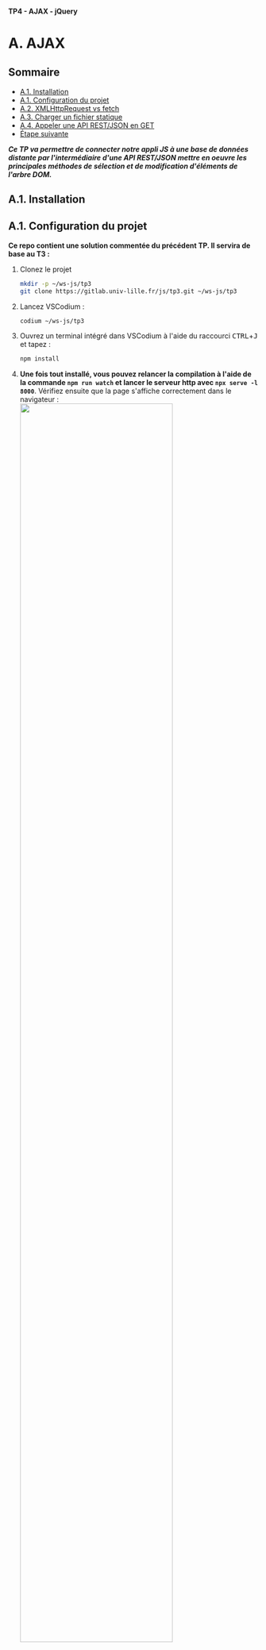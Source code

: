 #### TP4 - AJAX - jQuery <!-- omit in toc -->
# A. AJAX <!-- omit in toc -->

## Sommaire <!-- omit in toc -->
- [A.1. Installation](#a1-installation)
- [A.1. Configuration du projet](#a1-configuration-du-projet)
- [A.2. XMLHttpRequest vs fetch](#a2-xmlhttprequest-vs-fetch)
- [A.3. Charger un fichier statique](#a3-charger-un-fichier-statique)
- [A.4. Appeler une API REST/JSON en GET](#a4-appeler-une-api-restjson-en-get)
- [Étape suivante](#Étape-suivante)

***Ce TP va permettre de connecter notre appli JS à une base de données distante par l'intermédiaire d'une API REST/JSON mettre en oeuvre les principales méthodes de sélection et de modification d'éléments de l'arbre DOM.***

## A.1. Installation
## A.1. Configuration du projet

**Ce repo contient une solution commentée du précédent TP. Il servira de base au T3 :**

1. Clonez le projet
	```bash
	mkdir -p ~/ws-js/tp3
	git clone https://gitlab.univ-lille.fr/js/tp3.git ~/ws-js/tp3
	```
2. Lancez VSCodium :
	```bash
	codium ~/ws-js/tp3
	```
3. Ouvrez un terminal intégré dans VSCodium à l'aide du raccourci <kbd>CTRL</kbd>+<kbd>J</kbd> et tapez :
	```bash
	npm install
	```
4. **Une fois tout installé, vous pouvez relancer la compilation à l'aide de la commande `npm run watch` et lancer le serveur http avec `npx serve -l 8000`**. Vérifiez ensuite que la page s'affiche correctement dans le navigateur :<br><a href="images/readme/pizzaland-apidom-fin.png"><img src="images/readme/pizzaland-apidom-fin.png" width="80%"></a>

## A.2. XMLHttpRequest vs fetch
Comme vu en cours (*récupérez si ce n'est pas déjà fait le pdf sur moodle !*) il existe deux méthodes pour charger/envoyer des données en JS : [XMLHttpRequest](https://developer.mozilla.org/en-US/docs/Web/API/XMLHttpRequest) et l'[API fetch](https://developer.mozilla.org/en-US/docs/Web/API/Fetch_API/Using_Fetch)

**C'est l'API fetch que nous utiliserons dans ce TP.**
<br>En effet, elle dispose d'une syntaxe plus concise, avec laquelle il est plus facile de chaîner les traitements grâce aux [Promises](https://developer.mozilla.org/fr/docs/Web/JavaScript/Guide/Utiliser_les_promesses).

Pour rappel, le support navigateur de l'API fetch est plutôt bon, mais il reste encore plusieurs points problématiques :

<a href="http://caniuse.com/#feat=fetch">
	<picture>
		<source type="image/webp" srcset="https://caniuse.bitsofco.de/image/fetch.webp">
		<img src="https://caniuse.bitsofco.de/image/fetch.png" alt="Data on support for the fetch feature across the major browsers from caniuse.com">
	</picture>
</a>

Comme on peut le voir, **aucune version d'Internet Explorer n'est compatible avec l'API fetch**. C'est aussi le cas des versions d'android 4.4.4 et inférieures. Heureusement, un [polyfill](https://fr.wikipedia.org/wiki/Polyfill) développé par Github est disponible ici : https://github.com/github/fetch. Sur un projet réel il faudrait mettre en place ce polyfill, mais pour gagner du temps nous ignorerons cette problématique dans le TP (ne faites pas ça dans la vraie vie !).


## A.3. Charger un fichier statique
**Avant de connecter notre application au serveur REST/JSON, nos allons nous entraîner sur un fichier statique.**

1. **Créez un fichier `news.html` à la racine (au même niveau que le `index.html`) avec le code html suivant** :
	```html
	<article class="jumbotron">
		<button class="closeButton"></button>
		<h1>Welcome to PizzaLand !</h1>
		<p>
			Cette semaine découvrez notre nouvelle pizza
			<strong class="spicy">
				Spicy
				<img src="images/hot.svg" class="spicy-icon" />
			</strong>
			aux délicieuses saveurs épicées !
		</p>
	</article>
	```
1. **Dans le fichier main.js, à la fin du code, lancez le chargement du fichier `news.html` avec l'API fetch** :
	```js
	fetch('./news.html');
	```

	Rechargez la page html dans le navigateur et vérifiez dans l'onglet Network/Réseau des devtools que votre page lance bien le chargement du fichier `news.html` :

	<a href="images/readme/ajax-news-html-network.jpg"><img src="images/readme/ajax-news-html-network.jpg" width="80%"></a>

	Notez qu'il s'agit bien d'une requête HTTP et pas d'un appel à un fichier local : l'URL de la requête est bien http://localhost:8000/news.html c'est donc bien le serveur HTTP (lancé par Python si vous utilisez les ordis des salles TP) qui génère la réponse HTTP retournée au navigateur.

	Maintenant que l'on arrive à charger le fichier, reste à exploiter les données qu'il contient !
3. **Commencez par inspecter la réponse retournée par `fetch()` grâce à la méthode `.then()`** :
	```js
	fetch('./news.html')
		.then( response => console.log(response) );
	```

	Rechargez la page et regardez ce qui s'affiche dans la console : il s'agit d'un objet de type [Response](https://developer.mozilla.org/en-US/docs/Web/API/Response) retourné par l'API fetch.

	Comme vu en cours, cet objet contient notamment des propriétés `ok`, `status` et `statusText` qui permettent d'en savoir plus sur la réponse HTTP retournée par le serveur.

4. **On va maintenant pouvoir récupérer les données brutes contenues dans la réponse HTTP grâce à la méthode [response.text()](https://developer.mozilla.org/en-US/docs/Web/API/Body/text)** :
	```js
	fetch('./news.html')
	  .then( response => response.text() )
	  .then( responseText => console.log(responseText) );
	```
	Vérifiez que la console affiche bien le contenu HTML du fichier `news.html` :

	<a href="images/readme/ajax-news-html-console.jpg"><img src="images/readme/ajax-news-html-console.jpg" width="80%"></a>

	*Maintenant que l'on est capable de récupérer le contenu du fichier `news.html` sous forme de chaîne de caractères, il ne reste plus qu'à **l'injecter dans la page HTML** !*

5. **Pour bien comprendre l'ordre d'exécution ajoutons des instructions `console.log()` dans le code précédent comme suit** :
	```js
	console.log(1);
	fetch('./news.html')
	  .then( response => response.text() )
	  .then( responseText => console.log(responseText) );
	console.log(2);
	```
    Regardez dans quel ordre s'affichent les log dans la console :
	<a href="images/readme/ajax-news-html-console2.jpg"><img src="images/readme/ajax-news-html-console2.jpg" width="80%"></a>

	Est-ce que cela vous semble normal ? Non ? C'est pourtant logique : la fonction qui est passée au deuxième `.then()` n'est exécutée qu'une fois que la requête http est terminée (càd. une fois que le fichier est fini de télécharger). Le reste du code continue de s'exécuter en attendant que la requête se termine !

	Si vous avez compris, vous pouvez effacer les `console.log` inutiles et passer à la suite. Sinon appelez le professeur !

6. Avant d'injecter le code html dans la page, vous allez devoir faire un peu de ménage  :
	- dans le fichier `index.html`, supprimez le contenu de la balise `<section class="newsContainer">...</section>`.
	- Puisque l'on a supprimé le bouton `closeButton` de la page html, le code JS qui détectait le clic dessus ne peut plus fonctionner. Commentez-le, on en aura besoin plus tard.

7. **À l'aide de l'API DOM injectez le contenu du fichier `news.html` dans la section de classe `newsContainer`**. Plutôt que de tout coder dans le `.then()` on va passer par une nouvelle fonction `displayNews`:
	```js
	function displayNews(html) {
	    const newsContainer = document.querySelector('.newsContainer');
	    if (newsContainer) {
	        newsContainer.innerHTML = html;
	    }
	}
    fetch('./news.html')
	    .then( response => response.text() )
	    .then( displayNews );
	```

	Le résultat obtenu doit être ceci :

	<a href="images/readme/ajax-news-innerhtml.png"><img src="images/readme/ajax-news-innerhtml.png" width="80%"></a>

8. Faites en sorte que le clic sur le `closeButton` fonctionne à nouveau

## A.4. Appeler une API REST/JSON en GET
**Maintenant que l'on est capables de récupérer une ressource externe en JS et d'en afficher le contenu, connectons notre application au serveur REST développé en cours de programmation répartie !!!**

1. **Téléchargez le serveur REST/JSON sur https://framadrop.org/r/qSK5FNKrYJ#/8DXgX6YRX2QxX5BI52XtZVt/353Mtx2pf7bnZGjN3Y=
2. **Lancez le serveur dans un terminal** :
	```bash
	java -jar pizzaland-jar-with-dependencies.jar
	```
3. **Vérifiez que le serveur fonctionne correctement en ouvrant dans votre navigateur la page http://localhost:8080/api/v1/pizzas**

	<a href="images/readme/pizzaland-server-get-pizzas.jpg"><img src="images/readme/pizzaland-server-get-pizzas.jpg" width="80%"></a>

4. Dans le fichier `main.js` commencez par **supprimer** les lignes suivantes :
	- ligne 1 :
		```js
		import data from './data.js';
		```
	- lignes 10 et 11 :
		```js
		const homePage = new HomePage(data);
		PageRenderer.renderPage(homePage); // affiche la liste des pizzas
		```
5. Toujours dans le fichier `main.js`, à la fin du fichier, lancez un appel AJAX vers l'URL http://localhost:8080/api/v1/pizzas. Puis, en vous inspirant de ce qui a été fait pour les news, créez une fonction `renderHome()` qui :
	- est appelée lorsque l'appel AJAX est terminé
	- qui n'a qu'un seul paramètre nommé `data` (facultatif) qui correspond au tableau des pizzas retourné par l'API
	- qui envoie le tableau de pizzas à la `homePage` et qui l'affiche grâce à la classe `PageRenderer` :
		```js
		if (data) {
			homePage.data = data;
		}
		PageRenderer.renderPage(homePage);
		```

	Ca y est ! La page s'affiche maintenant avec la liste complète des pizzas contenues dans la base de données du serveur REST !! :metal: :tada: :trophy: :pizza: :beers:

	<a href="images/readme/ajax-get-pizzas-innerhtml.gif"><img src="images/readme/ajax-get-pizzas-innerhtml.gif" width="80%"></a>


## Étape suivante
Maintenant que l'on est capable de faire communiquer notre appli JS avec un serveur distant, nous allons voir dans le prochain exercice comment simplifier notre code à l'aide de jQuery : [B. jQuery](./B-jquery.md).)